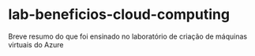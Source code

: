 # lab-beneficios-cloud-computing
Breve resumo do que foi ensinado no laboratório de criação de máquinas virtuais do Azure

